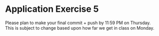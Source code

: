 # Application Exercise 5
Please plan to make your final commit + push by 11:59 PM on Thursday. This is subject to change based upon how far we get in class on Monday.
